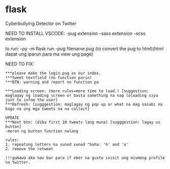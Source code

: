 # flask
 Cyberbullying Detector on Twitter

 NEED TO INSTALL VSCODE:
 -pug extension
 -sass extension
 -scss extension

 to run:
 -py -m flask run
 -pug filename.pug (to convert the pug to html)(html dapat ung iparun para ma view ung page)


NEED TO FIX:
    
    ***please make the login.pug as our index.
    ***tweet textfield (no function parin)
    ***BTN: warning and report no function pa
    
    ***Loading screen: (more rules=more time to load.) [suggestion: maglagay ng loading screen or basta something na nag loloading siya just to infom the user]
    ***Refresh: [sugggestion: maglagay ng pop up or what na mag sasabi na bago na ung mga tweets na na collect]
    
    UPDATE
    ***Next btn: (diba first 10 tweets lang muna) [sugggestion: lagay us button]
    -meron ng button function nalang

    rules:
    1. repeating letters na sunod sunod "haha: 'h' and 'a'
    2. remove the retweet

    !!!gumawa ako nav bar para if eber na gusto ivisit ung mismong profile na twitter.
